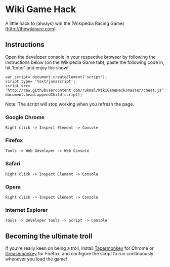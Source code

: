 # Wiki Game Hack

A little hack to (always) win the (Wikipedia Racing Game)[http://thewikirace.com].

## Instructions

Open the developer console in your respective browser by following the instructions below (on the Wikipedia Game tab), paste the following code in, hit 'Enter' and enjoy the show!

```
var script= document.createElement('script');
script.type= 'text/javascript';
script.src= 'http://raw.githubusercontent.com/rukmal/WikiGameHack/master/cheat.js';
document.head.appendChild(script);
```

Note: The script will stop working when you refresh the page.

### Google Chrome

```
Right click -> Inspect Element -> Console
```

### Firefox

```
Tools -> Web Developer -> Web Console
```

### Safari

```
Right click -> Inspect Element -> Console
```

### Opera

```
Right click -> Inspect Element -> Console
```

### Internet Explorer

```
Tools -> Developer Tools -> Script -> Console
```

## Becoming the ultimate troll

If you're really keen on being a troll, install [Tapermonkey](https://chrome.google.com/webstore/detail/tampermonkey/dhdgffkkebhmkfjojejmpbldmpobfkfo?hl=en) for Chrome or [Greasemonkey](https://addons.mozilla.org/en-US/firefox/addon/greasemonkey/) for Firefox, and configure the script to run continuously whenever you load the game!